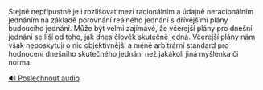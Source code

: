 
Stejně nepřípustné je i rozlišovat mezi racionálním a údajně neracionálním jednáním na základě porovnání reálného jednání s dřívějšími plány budoucího jednání. Může být velmi zajímavé, že včerejší plány pro dnešní jednání se liší od toho, jak dnes člověk skutečně jedná. Včerejší plány nám však neposkytují o nic objektivnější a méně arbitrární standard pro hodnocení dnešního skutečného jednání než jakákoli jiná myšlenka či norma.

[🔊 Poslechnout audio](/data/7-paragraphs/audio/chapter_27/para_006-Stejn-neppustn-je-i-rozliovat-mezi-racionln.mp3)
